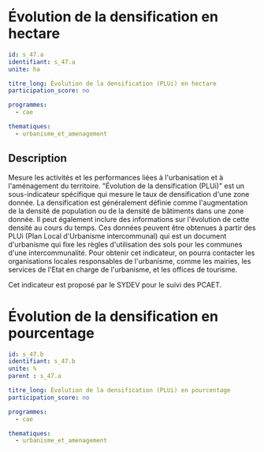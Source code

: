 # Évolution de la densification en hectare
```yaml
id: s_47.a
identifiant: s_47.a
unite: ha

titre_long: Évolution de la densification (PLUi) en hectare
participation_score: no

programmes:
  - cae

thematiques:
  - urbanisme_et_amenagement
```
## Description
Mesure les activités et les performances liées à l'urbanisation et à l'aménagement du territoire. "Évolution de la densification (PLUi)" est un sous-indicateur spécifique qui mesure le taux de densification d'une zone donnée. La densification est généralement définie comme l'augmentation de la densité de population ou de la densité de bâtiments dans une zone donnée. Il peut également inclure des informations sur l'évolution de cette densité au cours du temps. Ces données peuvent être obtenues à partir des PLUi (Plan Local d'Urbanisme intercommunal) qui est un document d'urbanisme qui fixe les règles d'utilisation des sols pour les communes d'une intercommunalité. Pour obtenir cet indicateur, on pourra contacter les organisations locales responsables de l'urbanisme, comme les mairies, les services de l'Etat en charge de l'urbanisme, et les offices de tourisme.

Cet indicateur est proposé par le SYDEV pour le suivi des PCAET.

# Évolution de la densification en pourcentage
```yaml
id: s_47.b
identifiant: s_47.b
unite: %
parent : s_47.a

titre_long: Évolution de la densification (PLUi) en pourcentage
participation_score: no

programmes:
  - cae

thematiques:
  - urbanisme_et_amenagement
```
